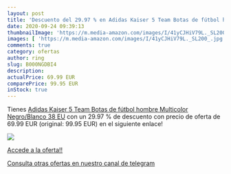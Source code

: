 ```yaml
---
layout: post
title: 'Descuento del 29.97 % en Adidas Kaiser 5 Team Botas de fútbol hom'
date: 2020-09-24 09:39:13
thumbnailImage: 'https://m.media-amazon.com/images/I/41yCJHiV79L._SL200_.jpg'
images: [ 'https://m.media-amazon.com/images/I/41yCJHiV79L._SL200_.jpg' ]
comments: true
category: ofertas
author: ring
slug: B000NGDBI4
description:
actualPrice: 69.99 EUR
comparePrice: 99.95 EUR
inStock: true
---
```


Tienes [Adidas Kaiser 5 Team Botas de fútbol hombre  Multicolor  Negro/Blanco  38 EU](https://www.amazon.com/dp/B000NGDBI4/?tag=redken08-20) con un 29.97 % de descuento con precio de oferta de 69.99 EUR (original: 99.95 EUR) en el siguiente enlace!

[![](https://m.media-amazon.com/images/I/41yCJHiV79L._SL200_.jpg)](https://www.amazon.com/dp/B000NGDBI4/?tag=redken08-20)

[Accede a la oferta!!](https://www.amazon.com/dp/B000NGDBI4/?tag=redken08-20)

[Consulta otras ofertas en nuestro canal de telegram](https://t.me/s/ofertas25)
